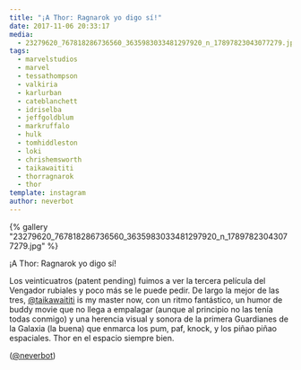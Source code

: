 ```yaml
---
title: "¡A Thor: Ragnarok yo digo sí!"
date: 2017-11-06 20:33:17
media: 
  - 23279620_767818286736560_3635983033481297920_n_17897823043077279.jpg
tags: 
  - marvelstudios
  - marvel
  - tessathompson
  - valkiria
  - karlurban
  - cateblanchett
  - idriselba
  - jeffgoldblum
  - markruffalo
  - hulk
  - tomhiddleston
  - loki
  - chrishemsworth
  - taikawaititi
  - thorragnarok
  - thor
template: instagram
author: neverbot
---
```


{% gallery "23279620_767818286736560_3635983033481297920_n_17897823043077279.jpg" %}

¡A Thor: Ragnarok yo digo sí!

Los veinticuatros (patent pending) fuimos a ver la tercera película del Vengador rubiales y poco más se le puede pedir. De largo la mejor de las tres, [@taikawaititi](https://instagram.com/taikawaititi) is my master now, con un ritmo fantástico, un humor de buddy movie que no llega a empalagar (aunque al principio no las tenía todas conmigo) y una herencia visual y sonora de la primera Guardianes de la Galaxia (la buena) que enmarca los pum, paf, knock, y los piñao piñao espaciales. Thor en el espacio siempre bien.

([@neverbot](https://instagram.com/neverbot))
